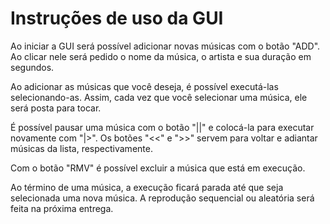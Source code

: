 # Instruções de uso da GUI

Ao iniciar a GUI será possível adicionar novas músicas com o botão "ADD". Ao clicar nele será pedido o nome da música, o artista e sua duração em segundos.

Ao adicionar as músicas que você deseja, é possível executá-las selecionando-as. Assim, cada vez que você selecionar uma música, ele será posta para tocar.

É possível pausar uma música com o botão "||" e colocá-la para executar novamente com "|>". Os botões "<<" e ">>" servem para voltar e adiantar músicas da lista, respectivamente.

Com o botão "RMV" é possível excluir a música que está em execução.

Ao término de uma música, a execução ficará parada até que seja selecionada uma nova música. A reprodução sequencial ou aleatória será feita na próxima entrega.
